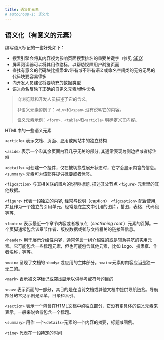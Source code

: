 ```yaml
---
title: 语义化元素
# autoGroup-1: 语义化
---
```



## 语义化（有意义的元素）

编写语义标记的一些好处如下：

- 搜索引擎会将其内容视为影响页面搜索排名的重要关键字（参见 [SEO](/fontend/html/html-seo/)）
- 屏幕阅读器可以将其用作路标，以帮助视障用户浏览页面
- 查找有意义的代码块比搜索div带有或不带有语义或命名空间类的无穷无尽的代码块要容易得多
- 向开发人员建议将要填充的数据类型
- 语义命名反映了正确的自定义元素/组件命名

> 向浏览器和开发人员描述了它的含义。
>
> 非语义元素的例子：`<div>`和`<span>` 没有说明它的内容。
>
> 语义元素示例：`<form>`、`<table>`和`<article>` 明确定义其内容。

HTML中的一些语义元素

<code>&lt;article&gt;</code> 表示文档、页面、应用或网站中的独立结构

<code>&lt;aside&gt;</code> 表示一个和其余页面内容几乎无关的部分, 其通常表现为侧边栏或者标注框

<code>&lt;details&gt;</code> 可创建一个挂件，仅在被切换成展开状态时，它才会显示内含的信息。`<summary>` 元素可为该部件提供概要或者标签。

<code>&lt;figcaption&gt;</code> 与其相关联的图片的说明/标题, 描述其父节点 `<figure>` 元素里的其他数据。

<code>&lt;figure&gt;</code> 代表一段独立的内容, 经常与说明（caption） `<figcaption>` 配合使用, 并且作为一个独立的引用单元。经常是在主文中引用的图片，插图，表格，代码段等等.

<code>&lt;footer&gt;</code> 表示最近一个章节内容或者根节点（*sectioning root* ）元素的页脚。一个页脚通常包含该章节作者、版权数据或者与文档相关的链接等信息。

<code>&lt;header&gt;</code> 用于展示介绍性内容，通常包含一组介绍性的或是辅助导航的实用元素。它可能包含一些标题元素，但也可能包含其他元素，比如 Logo、搜索框、作者名称，等等。

<code>&lt;main&gt;</code> 呈现了文档的 `<body>` 或应用的主体部分。`<main>`元素的内容应当是独一无二的。

<code>&lt;mark&gt;</code> 表示被文字标记或突出显示以供参考或符号的目的

<code>&lt;nav&gt;</code> 表示页面的一部分，其目的是在当前文档或其他文档中提供导航链接。导航部分的常见示例是菜单，目录和索引。

<code>&lt;section&gt;</code> 表示一个包含在HTML文档中的独立部分，它没有更具体的语义元素来表示，一般来说会有包含一个标题。

<code>&lt;summary&gt;</code> 用作 一个`<details>`元素的一个内容的摘要，标题或图例。

<code>&lt;time&gt;</code> 代表在一段特定的时间